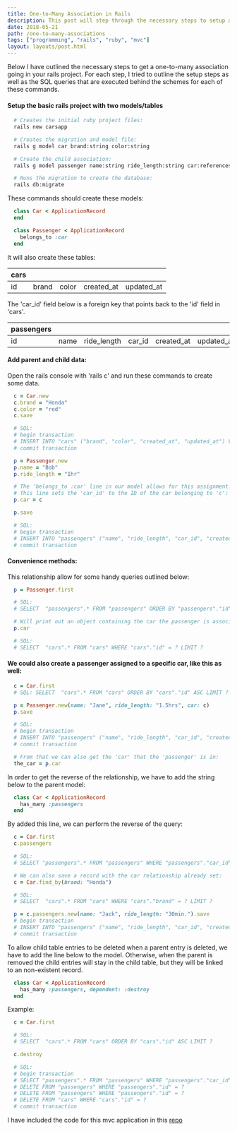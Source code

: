 ```yaml
---
title: One-to-Many Association in Rails
description: This post will step through the necessary steps to setup a one-to-many relationship between two tables in rails. I have also provided examples of all this code in a GitHub repo that I linked at the bottom of this post.
date: 2018-05-21
path: /one-to-many-associations
tags: ["programming", "rails", "ruby", "mvc"]
layout: layouts/post.html
---
```


Below I have outlined the necessary steps to get a one-to-many association going in your rails project. For each step, I tried to outline the setup steps as well as the SQL queries that are executed behind the schemes for each of these commands.

#### Setup the basic rails project with two models/tables

```bash
  # Creates the initial ruby project files:
  rails new carsapp

  # Creates the migration and model file:
  rails g model car brand:string color:string

  # Create the child association:
  rails g model passenger name:string ride_length:string car:references

  # Runs the migration to create the database:
  rails db:migrate
```

These commands should create these models:

```ruby
  class Car < ApplicationRecord
  end

  class Passenger < ApplicationRecord
    belongs_to :car
  end
```

It will also create these tables:

| cars |       |       |            |            |
| ---- | ----- | ----- | ---------- | ---------- |
| id   | brand | color | created_at | updated_at |

The 'car_id' field below is a foreign key that points back to the 'id' field in 'cars'.

| passengers |      |             |        |            |            |
| ---------- | ---- | ----------- | ------ | ---------- | ---------- |
| id         | name | ride_length | car_id | created_at | updated_at |

#### Add parent and child data:

Open the rails console with 'rails c' and run these commands to create some data.

```ruby
  c = Car.new
  c.brand = "Honda"
  c.color = "red"
  c.save

  # SQL:
  # begin transaction
  # INSERT INTO "cars" ("brand", "color", "created_at", "updated_at") VALUES (?, ?, ?, ?)
  # commit transaction

  p = Passenger.new
  p.name = "Bob"
  p.ride_length = "1hr"

  # The 'belongs_to :car' line in our model allows for this assignment:
  # This line sets the 'car_id' to the ID of the car belonging to 'c':
  p.car = c

  p.save

  # SQL:
  # begin transaction
  # INSERT INTO "passengers" ("name", "ride_length", "car_id", "created_at", "updated_at") VALUES (?, ?, ?, ?, ?)
  # commit transaction
```

#### Convenience methods:

This relationship allow for some handy queries outlined below:

```ruby
  p = Passenger.first

  # SQL:
  # SELECT  "passengers".* FROM "passengers" ORDER BY "passengers"."id" ASC LIMIT ?

  # Will print out an object containing the car the passenger is associated with:
  p.car

  # SQL:
  # SELECT  "cars".* FROM "cars" WHERE "cars"."id" = ? LIMIT ?
```

#### We could also create a passenger assigned to a specific car, like this as well:

```ruby
  c = Car.first
  # SQL: SELECT  "cars".* FROM "cars" ORDER BY "cars"."id" ASC LIMIT ?

  p = Passenger.new(name: "Jane", ride_length: "1.5hrs", car: c)
  p.save

  # SQL:
  # begin transaction
  # INSERT INTO "passengers" ("name", "ride_length", "car_id", "created_at", "updated_at") VALUES (?, ?, ?, ?, ?)
  # commit transaction

  # From that we can also get the 'car' that the 'passenger' is in:
  the_car = p.car
```

In order to get the reverse of the relationship, we have to add the string below to the parent model:

```ruby
  class Car < ApplicationRecord
    has_many :passengers
  end
```

By added this line, we can perform the reverse of the query:

```ruby
  c = Car.first
  c.passengers

  # SQL:
  # SELECT "passengers".* FROM "passengers" WHERE "passengers"."car_id" = ?

  # We can also save a record with the car relationship already set:
  c = Car.find_by(brand: "Honda")

  # SQL:
  # SELECT  "cars".* FROM "cars" WHERE "cars"."brand" = ? LIMIT ?

  p = c.passengers.new(name: "Jack", ride_length: "30min.").save
  # begin transaction
  # INSERT INTO "passengers" ("name", "ride_length", "car_id", "created_at", "updated_at") VALUES (?, ?, ?, ?, ?)
  # commit transaction
```

To allow child table entries to be deleted when a parent entry is deleted, we have to add the line below to the model. Otherwise, when the parent is removed the child entries will stay in the child table, but they will be linked to an non-existent record.

```ruby
  class Car < ApplicationRecord
    has_many :passengers, dependent: :destroy
  end
```

Example:

```ruby
  c = Car.first

  # SQL:
  # SELECT  "cars".* FROM "cars" ORDER BY "cars"."id" ASC LIMIT ?

  c.destroy

  # SQL:
  # begin transaction
  # SELECT "passengers".* FROM "passengers" WHERE "passengers"."car_id" = ?
  # DELETE FROM "passengers" WHERE "passengers"."id" = ?
  # DELETE FROM "passengers" WHERE "passengers"."id" = ?
  # DELETE FROM "cars" WHERE "cars"."id" = ?
  # commit transaction
```

I have included the code for this mvc application in this [repo](https://github.com/joshayoung/one-to-many-rails'>one-to-many-rails)
